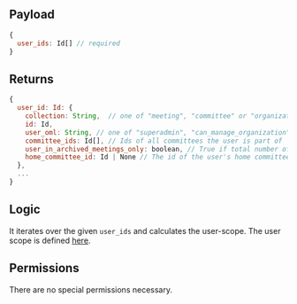## Payload

```js
{
  user_ids: Id[] // required
}
```

## Returns

```js
{
  user_id: Id: {
    collection: String,  // one of "meeting", "committee" or "organization"
    id: Id,
    user_oml: String, // one of "superadmin", "can_manage_organization", "can_manage_users", ""
    committee_ids: Id[], // Ids of all committees the user is part of
    user_in_archived_meetings_only: boolean, // True if total number of meeting_ids for user is more than 0 and number of active meetings is 0
    home_committee_id: Id | None // The id of the user's home committee, None if he doesn't have one
  },
  ...
}
```

## Logic

It iterates over the given `user_ids` and calculates the user-scope. The user scope is defined [here](https://github.com/OpenSlides/OpenSlides/wiki/Users#user-scopes).

## Permissions

There are no special permissions necessary.